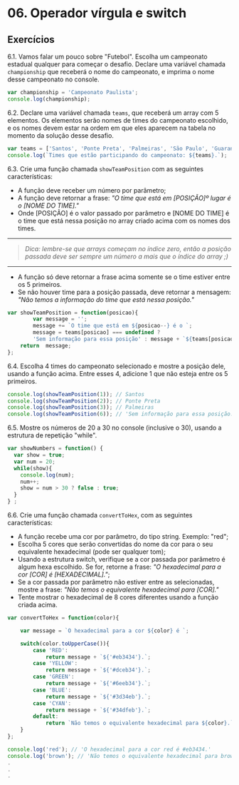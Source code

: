 # 06. Operador vírgula e switch

## Exercícios

6.1. Vamos falar um pouco sobre "Futebol". Escolha um campeonato estadual qualquer
para começar o desafio.
Declare uma variável chamada `championship` que receberá o nome do campeonato,
e imprima o nome desse campeonato no console.

```js
var championship = 'Campeonato Paulista';
console.log(championship);
```

6.2. Declare uma variável chamada `teams`, que receberá um array com 5 elementos.
Os elementos serão nomes de times do campeonato escolhido, e os nomes devem
estar na ordem em que eles aparecem na tabela no momento da solução desse
desafio.

```js
var teams = ['Santos', 'Ponte Preta', 'Palmeiras', 'São Paulo', 'Guarani',];
console.log(`Times que estão participando do campeonato: ${teams}.`);
```

6.3. Crie uma função chamada `showTeamPosition` com as seguintes características:
- A função deve receber um número por parâmetro;
- A função deve retornar a frase:
_"O time que está em [POSIÇÃO]º lugar é o [NOME DO TIME]."_
- Onde [POSIÇÃO] é o valor passado por parâmetro e [NOME DO TIME] é o time
    que está nessa posição no array criado acima com os nomes dos times. 
---  

> _Dica: lembre-se que arrays começam no índice zero, então a posição passada deve ser sempre um número a mais que o índice do array ;)_    

---
- A função só deve retornar a frase acima somente se o time estiver entre
    os 5 primeiros.
- Se não houver time para a posição passada, deve retornar a mensagem:
_"Não temos a informação do time que está nessa posição."_


```js
var showTeamPosition = function(posicao){
        var message = '';
        message += `O time que está em ${posicao--} é o `;
        message = teams[posicao] === undefined ? 
        'Sem informação para essa posição' : message + `${teams[posicao]}.`;
    return  message;
};
```

6.4. Escolha 4 times do campeonato selecionado e mostre a posição dele, 
usando a função acima. Entre esses 4, adicione 1 que não esteja entre os 5 primeiros.

```js
console.log(showTeamPosition(1)); // Santos
console.log(showTeamPosition(2)); // Ponte Preta
console.log(showTeamPosition(3)); // Palmeiras
console.log(showTeamPosition(6)); // 'Sem informação para essa posição.'
``` 

6.5. Mostre os números de 20 a 30 no console (inclusive o 30), usando a estrutura de
repetição "while".

```js
var showNumbers = function() {
  var show = true;
  var num = 20;
  while(show){
    console.log(num);
    num++;
    show = num > 30 ? false : true;
  }
} ;   
```

6.6. Crie uma função chamada `convertToHex`, com as seguintes características:
- A função recebe uma cor por parâmetro, do tipo string. Exemplo: "red";
- Escolha 5 cores que serão convertidas do nome da cor para o seu equivalente hexadecimal (pode ser qualquer tom);
- Usando a estrutura switch, verifique se a cor passada por parâmetro é algum hexa escolhido. Se for, retorne a frase:
_"O hexadecimal para a cor [COR] é [HEXADECIMAL]."_;
- Se a cor passada por parâmetro não estiver entre as selecionadas, mostre a frase:
_"Não temos o equivalente hexadecimal para [COR]."_
- Tente mostrar o hexadecimal de 8 cores diferentes usando a função criada acima.

```js
var convertToHex = function(color){

    var message = `O hexadecimal para a cor ${color} é `;

    switch(color.toUpperCase()){
        case 'RED':
            return message + `${'#eb3434'}.`;
        case 'YELLOW':
            return message + `${'#dceb34'}.`;
        case 'GREEN':
            return message + `${'#6eeb34'}.`;
        case 'BLUE':
            return message + `${'#3d34eb'}.`;
        case 'CYAN':
            return message + `${'#34dfeb'}.`;
        default:
            return `Não temos o equivalente hexadecimal para ${color}.`;
    }
};

console.log('red'); // 'O hexadecimal para a cor red é #eb3434.'
console.log('brown'); // 'Não temos o equivalente hexadecimal para brown.'
.
.
.
``` 
